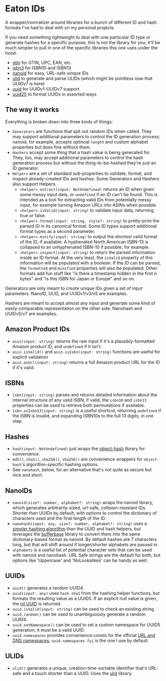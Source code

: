 # Eaton IDs

A wrapper/nomralizer around libraries for a bunch of different ID and hash formats I've had to deal with on my personal projects.

If you need something lightweight to deal with one particular ID type or generate hashes for a specific purpose, this is not the library for you; it'll be much simpler to pull in one of the specific libraries this one uses under the hood:

- [gtin](https://github.com/xbpf/gtin) for GTIN, UPC, EAN, etc.
- [isbn3](https://github.com/inventaire/isbn3) for ISBN10 and ISBN13
- [nanoid](https://github.com/ai/nanoid) for easy, URL-safe uinque IDs
- [ulid](https://github.com/perry-mitchell/ulidx) to generate and parse ULIDs (which might be pointless now that UUIDv7 is here)
- [uuid](https://github.com/uuidjs/uuid) for UUIDv1-UUIDv7 support
- [uuid25](https://github.com/uuid25/javascript) to format UUIDs in assorted ways

## The way it works

Everything is broken down into three kinds of things:

- `Generators` are functions that spit out random IDs when called. They may support additional parameters to control the ID generation process; nanoid, for example, accepts optinoal `length` and custom alphabet properties but does fine without them.
- `Hashers` accept some *thing* that a hash value is being generated for. They, too, may accept additional parameters to control the hash generation process but without the thing-to-be-hashed they're just an ID generator.
- `Helpers` are a set of standard sub-properties to validate, format, and inspect already-created IDs and hashes. Some Generators and Hashers also support Helpers.
  - `<helper>.extract(input: NotUndefined)` returns an ID when given some messy input data, or `undefined` if an ID can't be found. This is intended as a tool for extracting valid IDs from potentially messy input, for example turning Amazon URLs into ASINs when possible.
  - `<helper>.isValid(input: string)` to validate input data, returning true or false.
  - `<helper>.format(input: string, style?: string)` to pretty-print the parsed ID in its canonical format. Some ID types support additional format types as a second parameter.
  - `<helper>.minify(input: string)` to output the shortest valid format of the ID, if available. A hyphenated North American ISBN-13 is collapsed to an unhyphenated ISBN-10 if possible, for example.
  - `<helper>.inspect(input: string)` to return the parsed information inside an ID format. At the very least, the `isValid` property of this information will be populated with a boolean. If the ID can be parsed, the `formatted` and `minified` properties will also be populated. Other formats add fun stuff like "is there a timestamp hidden in the first *n* bytes" and "is this ISBN for Japan or Europe" and so on.

Generators are only meant to *create* unique IDs given a set of input parameters. NanoID, ULID, and UUIDv1/v3/v5 are examples.

Hashers are meant to accept almost any input and generate some kind of easily-comparable representation on the other side. Nanohash and UUIDv5/v7 are examples.

## Amazon Product IDs

- `asin(input: string)` returns the raw input if it's a plausibly-formatted Amazon product ID, and `undefined` if it isn't.
- `asin.isValid()` and `asin.isIsbn(input: string)` functions are useful for explicit validation
- `asin.asUrl(input: string)` returns a full Amazon product URL for the ID if it's valid.

## ISBNs

- `isbn(input: string)` parses and returns detailed information about the internal structure of any valid ISBN; if valid, the `isbn10` and `isbn13` properties can be used to retrieve both permutations if available.
- `isbn.asIsbn13(input: string)` is a useful shortcut, returning `undefined` if the ISBN is invalid, and expanding ISBN10s to the full 13 digits, in one step.

## Hashes

- `hash(input: NotUndefined)` just wraps the [object-hash](https://github.com/puleos/object-hash) library for convenience.
- `md5()`, `sha1()`, `sha256()`, `sha256()` are convenience wrappers for `object-hash`'s algorithm-specific hashing options.
- See `nanohash`, below, for an alternative that's not quite as secure but nice and short.

## NanoIDs

- `nanoid(size?: number, alphabet?: string)` wraps the nanoid library, which generates arbitrarily-sized, url-safe, collision-resistant IDs. Shorter than UUIDs by default, with options to control the dictionary of characters used and the final length of the ID.
- `nanohash(input: any, size?: number, alphabet?: string)` uses a [simpler hashing algorithm](https://github.com/planttheidea/hash-it) than the UUID and hash helpers, but leverages the [bufferbase](https://github.com/misebox/bufferbase) library to convert them into the same dictionary-based format as nanoid. By default hashes are 7 characters long, but that will shift around if longer/shorter alphabets are passed in.
- `alphabets` is a useful list of potential character sets that can be used with nanoid and nanohash. URL Safe strings are the default for both, but options like 'Uppercase' and 'NoLookalikes' can be handy as well.

## UUIDs

- `uuid()` generates a random UUID4.
- `uuid(input: any)` uses `hash.sha1` from the hashing helper functions, but formats the resulting value as a UUID5. If an explicit null value is given, the [nil UUID](https://datatracker.ietf.org/doc/html/rfc4122.html#section-4.1.7) is returned.
- `uuid.isValid(input: string)` can be used to check an existing string.
- `uuid.random()` can be used to unambiguously generate a random UUID4.
- `uuid.setNamespace()` can be used to set a custom namespace for UUID5 generation; it must be a valid UUID.
- `uuid.namespaces` provides convenience consts for the official [URL and DNS namespaces](https://datatracker.ietf.org/doc/html/rfc4122.html#appendix-C); `uuid.namespaces.fyi` is the one I use by default.

## ULIDs

- `ulid()` generates a unique, creation-time-sortable identifier that's URL-safe and a touch shorter than a UUID. Uses the [ulid](https://github.com/perry-mitchell/ulidx) library.

